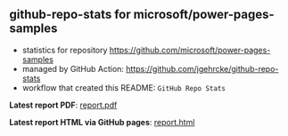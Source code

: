 ## github-repo-stats for microsoft/power-pages-samples

- statistics for repository https://github.com/microsoft/power-pages-samples
- managed by GitHub Action: https://github.com/jgehrcke/github-repo-stats
- workflow that created this README: `GitHub Repo Stats`

**Latest report PDF**: [report.pdf](https://github.com/microsoft/power-pages-samples/raw/github-repo-stats/microsoft/power-pages-samples/latest-report/report.pdf)


**Latest report HTML via GitHub pages**: [report.html](https://microsoft.github.io/power-pages-samples/microsoft/power-pages-samples/latest-report/report.html)
